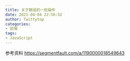```yaml
---
title: 关于数组的一些操作
date: 2021-04-04 22:56:52
author: Twittytop
categories:
- 前端
tags:
- JavaScript
---
```






参考资料 https://segmentfault.com/a/1190000018549643